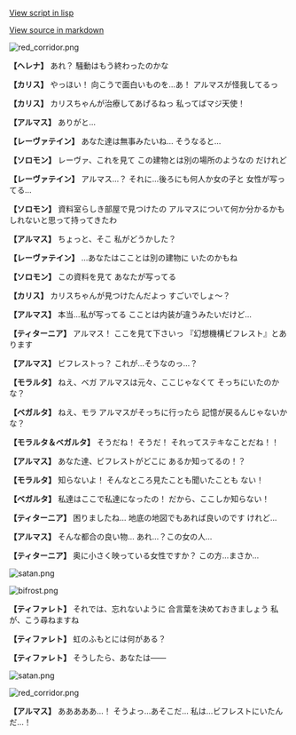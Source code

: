 [View script in lisp](../scripts/100804010.txt)

[View source in markdown](100804010.md)

![red_corridor.png](../images/backgrounds/red_corridor.png)

**【ヘレナ】**
あれ？
騒動はもう終わったのかな

**【カリス】**
やっほい！
向こうで面白いものを…あ！
アルマスが怪我してるっ

**【カリス】**
カリスちゃんが治療してあげるねっ
私ってばマジ天使！

**【アルマス】**
ありがと…

**【レーヴァテイン】**
あなた達は無事みたいね…
そうなると…

**【ソロモン】**
レーヴァ、これを見て
この建物とは別の場所のようなの
だけれど

**【レーヴァテイン】**
アルマス…？
それに…後ろにも何人か女の子と
女性が写ってる…

**【ソロモン】**
資料室らしき部屋で見つけたの
アルマスについて何か分かるかも
しれないと思って持ってきたわ

**【アルマス】**
ちょっと、そこ
私がどうかした？

**【レーヴァテイン】**
…あなたはこことは別の建物に
いたのかもね

**【ソロモン】**
この資料を見て
あなたが写ってる

**【カリス】**
カリスちゃんが見つけたんだよっ
すごいでしょ～？

**【アルマス】**
本当…私が写ってる
こことは内装が違うみたいだけど…

**【ティターニア】**
アルマス！
ここを見て下さいっ
『幻想機構ビフレスト』とあります

**【アルマス】**
ビフレストっ？
これが…そうなのっ…？

**【モラルタ】**
ねえ、ベガ
アルマスは元々、ここじゃなくて
そっちにいたのかな？

**【ベガルタ】**
ねえ、モラ
アルマスがそっちに行ったら
記憶が戻るんじゃないかな？

**【モラルタ＆ベガルタ】**
そうだね！
そうだ！
それってステキなことだね！！

**【アルマス】**
あなた達、ビフレストがどこに
あるか知ってるの！？

**【モラルタ】**
知らないよ！
そんなところ見たことも聞いたことも
ない！

**【ベガルタ】**
私達はここで私達になったの！
だから、ここしか知らない！

**【ティターニア】**
困りましたね…
地底の地図でもあれば良いのです
けれど…

**【アルマス】**
そんな都合の良い物…
あれ…？この女の人…

**【ティターニア】**
奥に小さく映っている女性ですか？
この方…まさか…

![satan.png](../images/backgrounds/satan.png)

![bifrost.png](../images/backgrounds/bifrost.png)

**【ティファレト】**
それでは、忘れないように
合言葉を決めておきましょう
私が、こう尋ねますね

**【ティファレト】**
虹のふもとには何がある？

**【ティファレト】**
そうしたら、あなたは――

![satan.png](../images/backgrounds/satan.png)

![red_corridor.png](../images/backgrounds/red_corridor.png)

**【アルマス】**
あああああ…！
そうよっ…あそこだ…
私は…ビフレストにいたんだ…！